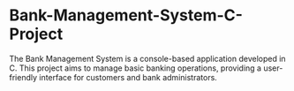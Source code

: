 # Bank-Management-System-C-Project
The Bank Management System is a console-based application developed in C. This project aims to manage basic banking operations, providing a user-friendly interface for customers and bank administrators. 
